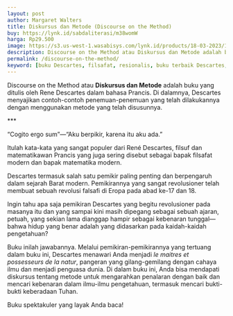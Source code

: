 ```yaml
---
layout: post
author: Margaret Walters
title: Diskursus dan Metode (Discourse on the Method)
buy: https://lynk.id/sabdaliterasi/m38womW
harga: Rp29.500
image: https://s3.us-west-1.wasabisys.com/lynk.id/products/18-03-2023/1679111731336_8736946.svg
description: Discourse on the Method atau Diskursus dan Metode adalah buku yang ditulis oleh Rene Descartes dalam bahasa Prancis. 
permalink: /discourse-on-the-method/
keyword: [buku Descartes, filsafat, resionalis, buku terbaik Descartes, filsafat resionalis, pemikiran Descartes, cogito ergo sum]
---
```

<p>Discourse on the Method atau <strong>Diskursus dan Metode</strong> adalah buku yang ditulis oleh Rene Descartes dalam bahasa Prancis. Di dalamnya, Descartes menyajikan contoh-contoh penemuan-penemuan yang telah dilakukannya dengan menggunakan metode yang telah disusunnya.</p><p>***</p><p>“Cogito ergo sum”—“Aku berpikir, karena itu aku ada.”</p><p>Itulah kata-kata yang sangat populer dari René Descartes, filsuf dan matematikawan Prancis yang juga sering disebut sebagai bapak filsafat modern dan bapak matematika modern.</p><p>Descartes termasuk salah satu pemikir paling penting dan berpengaruh dalam sejarah Barat modern. Pemikirannya yang sangat revolusioner telah membuat sebuah revolusi falsafi di Eropa pada abad ke-17 dan 18.</p><p>Ingin tahu apa saja pemikiran Descartes yang begitu revolusioner pada masanya itu dan yang sampai kini masih dipegang sebagai sebuah ajaran, petuah, yang sekian lama dianggap hampir sebagai kebenaran tunggal—bahwa hidup yang benar adalah yang didasarkan pada kaidah-kaidah pengetahuan?</p><p>Buku inilah jawabannya. Melalui pemikiran-pemikirannya yang tertuang dalam buku ini, Descartes menawari Anda menjadi <i>le maitres et possesseurs de la natur</i>, pangeran yang gilang-gemilang dengan cahaya ilmu dan menjadi penguasa dunia. Di dalam buku ini, Anda bisa mendapati diskursus tentang metode untuk mengarahkan penalaran dengan baik dan mencari kebenaran dalam ilmu-ilmu pengetahuan, termasuk mencari bukti-bukti keberadaan Tuhan.</p><p>Buku spektakuler yang layak Anda baca!</p>
